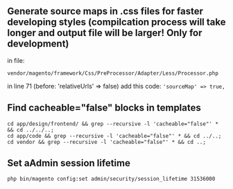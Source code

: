 ## Generate source maps in .css files for faster developing styles (compilcation process will take longer and output file will be larger! Only for development)
in file:
```
vendor/magento/framework/Css/PreProcessor/Adapter/Less/Processor.php
```

in line 71 (before: 'relativeUrls' => false) add this code:
`'sourceMap' => true,`

## Find cacheable="false" blocks in templates

```
cd app/design/frontend/ && grep --recursive -l 'cacheable="false"' * && cd ../../..;
cd app/code && grep --recursive -l 'cacheable="false"' * && cd ../..;
cd vendor && grep --recursive -l 'cacheable="false"' * && cd ..;
```

## Set aAdmin session lifetime
```
php bin/magento config:set admin/security/session_lifetime 31536000
```
